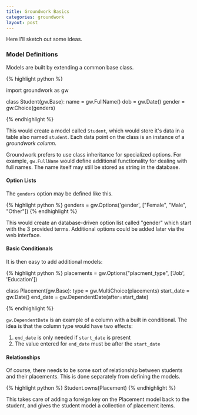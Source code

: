 ```yaml
---
title: Groundwork Basics
categories: groundwork
layout: post
---
```


Here I'll sketch out some ideas.

### Model Definitions

Models are built by extending a common base class.

{% highlight python %}

import groundwork as gw

class Student(gw.Base):
  name   = gw.FullName()
  dob    = gw.Date()
  gender = gw.Choice(genders)

{% endhighlight %}

This would create a model called `Student`, which would store it's data in a
table also named `student`.  Each data point on the class is an instance of
a *groundwork column*.

Groundwork prefers to use class inheritance for specialized options.  For
example, `gw.FullName` would define additional functionality for dealing
with full names.  The name itself may still be stored as string in the
database.

#### Option Lists

The `genders` option may be defined like this.

{% highlight python %}
genders    = gw.Options('gender', ["Female", "Male", "Other"])
{% endhighlight %}

This would create an database-driven option list called "gender" which start
with the 3 provided terms.  Additional options could be added later via the
web interface.

#### Basic Conditionals

It is then easy to add additional models:

{% highlight python %}
placements = gw.Options("placment_type", ['Job', 'Education'])

class Placement(gw.Base):
  type       = gw.MultiChoice(placements)
  start_date = gw.Date()
  end_date   = gw.DependentDate(after=start_date)

{% endhighlight %}

`gw.DependentDate` is an example of a column with a built in conditional.  The
idea is that the column type would have two effects:

1. `end_date` is only needed if `start_date` is present
2. The value entered for `end_date` must be after the `start_date`

#### Relationships

Of course, there needs to be some sort of relationship between students and
their placements.  This is done separately from defining the models.

{% highlight python %}
Student.owns(Placement)
{% endhighlight %}

This takes care of adding a foreign key on the Placement model back to the student,
and gives the student model a collection of placement items.
